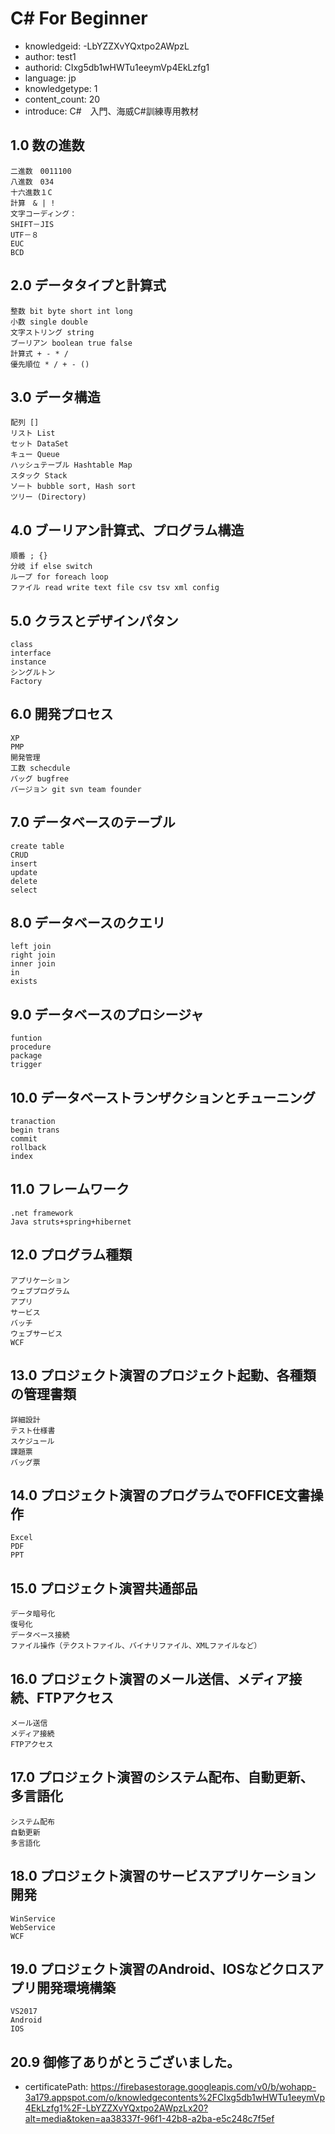 C# For Beginner
===
* knowledgeid: -LbYZZXvYQxtpo2AWpzL
* author: test1
* authorid: CIxg5db1wHWTu1eeymVp4EkLzfg1
* language: jp
* knowledgetype: 1
* content_count: 20
* introduce: C#　入門、海威C#訓練専用教材

## 1.0 数の進数
```
二進数　0011100
八進数　034
十六進数１C
計算　& | !
文字コーディング：
SHIFT－JIS
UTF－８
EUC
BCD
```

## 2.0 データタイプと計算式
```
整数 bit byte short int long
小数 single double
文字ストリング string
ブーリアン boolean true false
計算式 + - * /
優先順位 * / + - ()
```

## 3.0 データ構造
```
配列 []
リスト List
セット DataSet
キュー Queue
ハッシュテーブル Hashtable Map
スタック Stack
ソート bubble sort, Hash sort
ツリー (Directory)
```

## 4.0 ブーリアン計算式、プログラム構造
```
順番 ; {}
分岐 if else switch
ループ for foreach loop
ファイル read write text file csv tsv xml config
```

## 5.0 クラスとデザインパタン
```
class
interface
instance
シングルトン
Factory
```

## 6.0 開発プロセス
```
XP
PMP
開発管理
工数 schecdule
バッグ bugfree
バージョン git svn team founder
```

## 7.0 データベースのテーブル
```
create table
CRUD
insert
update
delete
select
```
## 8.0 データベースのクエリ
```
left join
right join
inner join
in
exists
```
## 9.0 データベースのプロシージャ
```
funtion 
procedure
package
trigger
```
## 10.0 データベーストランザクションとチューニング
```
tranaction
begin trans
commit
rollback
index
```

## 11.0 フレームワーク
```
.net framework 
Java struts+spring+hibernet
```
## 12.0 プログラム種類
```
アプリケーション
ウェブプログラム
アプリ
サービス
バッチ
ウェブサービス
WCF
```

## 13.0 プロジェクト演習のプロジェクト起動、各種類の管理書類
```
詳細設計
テスト仕様書
スケジュール
課題票
バッグ票
```

## 14.0 プロジェクト演習のプログラムでOFFICE文書操作
```
Excel
PDF
PPT
```

## 15.0 プロジェクト演習共通部品
```
データ暗号化
復号化
データベース接続
ファイル操作（テクストファイル、バイナリファイル、XMLファイルなど）
```

## 16.0 プロジェクト演習のメール送信、メディア接続、FTPアクセス
```
メール送信
メディア接続
FTPアクセス
```

## 17.0 プロジェクト演習のシステム配布、自動更新、多言語化
```
システム配布
自動更新
多言語化
```

## 18.0 プロジェクト演習のサービスアプリケーション開発
```
WinService
WebService
WCF
```

## 19.0 プロジェクト演習のAndroid、IOSなどクロスアプリ開発環境構築
```
VS2017
Android
IOS
```

## 20.9 御修了ありがとうございました。
* certificatePath: https://firebasestorage.googleapis.com/v0/b/wohapp-3a179.appspot.com/o/knowledgecontents%2FCIxg5db1wHWTu1eeymVp4EkLzfg1%2F-LbYZZXvYQxtpo2AWpzLx20?alt=media&token=aa38337f-96f1-42b8-a2ba-e5c248c7f5ef
